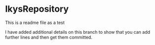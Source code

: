 # IkysRepository

This is a readme file as a test


I have added additional details on this branch to show that you can add further lines and then get them committed.
